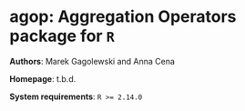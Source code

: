 **agop**: Aggregation Operators package for `R`
=======

**Authors**: Marek Gagolewski and Anna Cena

**Homepage**: t.b.d.

**System requirements**: `R >= 2.14.0`
